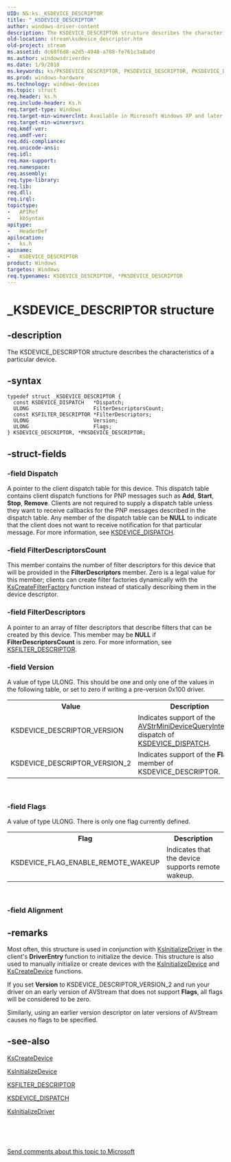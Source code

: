 ```yaml
---
UID: NS:ks._KSDEVICE_DESCRIPTOR
title: "_KSDEVICE_DESCRIPTOR"
author: windows-driver-content
description: The KSDEVICE_DESCRIPTOR structure describes the characteristics of a particular device.
old-location: stream\ksdevice_descriptor.htm
old-project: stream
ms.assetid: dc68f6d8-a2d5-4940-a708-fe761c3a8a0d
ms.author: windowsdriverdev
ms.date: 1/9/2018
ms.keywords: ks/PKSDEVICE_DESCRIPTOR, PKSDEVICE_DESCRIPTOR, PKSDEVICE_DESCRIPTOR structure pointer [Streaming Media Devices], *PKSDEVICE_DESCRIPTOR, stream.ksdevice_descriptor, KSDEVICE_DESCRIPTOR, _KSDEVICE_DESCRIPTOR, KSDEVICE_DESCRIPTOR structure [Streaming Media Devices], avstruct_b51d9c2c-278f-4357-b84a-da6959ea9959.xml, ks/KSDEVICE_DESCRIPTOR
ms.prod: windows-hardware
ms.technology: windows-devices
ms.topic: struct
req.header: ks.h
req.include-header: Ks.h
req.target-type: Windows
req.target-min-winverclnt: Available in Microsoft Windows XP and later operating systems and in Microsoft DirectX 8.0 and later versions.
req.target-min-winversvr: 
req.kmdf-ver: 
req.umdf-ver: 
req.ddi-compliance: 
req.unicode-ansi: 
req.idl: 
req.max-support: 
req.namespace: 
req.assembly: 
req.type-library: 
req.lib: 
req.dll: 
req.irql: 
topictype:
-	APIRef
-	kbSyntax
apitype:
-	HeaderDef
apilocation:
-	ks.h
apiname:
-	KSDEVICE_DESCRIPTOR
product: Windows
targetos: Windows
req.typenames: KSDEVICE_DESCRIPTOR, *PKSDEVICE_DESCRIPTOR
---
```


# _KSDEVICE_DESCRIPTOR structure


## -description


The KSDEVICE_DESCRIPTOR structure describes the characteristics of a particular device.


## -syntax


````
typedef struct _KSDEVICE_DESCRIPTOR {
  const KSDEVICE_DISPATCH   *Dispatch;
  ULONG                     FilterDescriptorsCount;
  const KSFILTER_DESCRIPTOR *FilterDescriptors;
  ULONG                     Version;
  ULONG                     Flags;
} KSDEVICE_DESCRIPTOR, *PKSDEVICE_DESCRIPTOR;
````


## -struct-fields




### -field Dispatch

A pointer to the client dispatch table for this device. This dispatch table contains client dispatch functions for PNP messages such as <b>Add</b>, <b>Start</b>, <b>Stop</b>, <b>Remove</b>. Clients are not required to supply a dispatch table unless they want to receive callbacks for the PNP messages described in the dispatch table. Any member of the dispatch table can be <b>NULL</b> to indicate that the client does not want to receive notification for that particular message. For more information, see <a href="..\ks\ns-ks-_ksdevice_dispatch.md">KSDEVICE_DISPATCH</a>.


### -field FilterDescriptorsCount

This member contains the number of filter descriptors for this device that will be provided in the <b>FilterDescriptors</b> member. Zero is a legal value for this member; clients can create filter factories dynamically with the <a href="..\ks\nf-ks-kscreatefilterfactory.md">KsCreateFilterFactory</a> function instead of statically describing them in the device descriptor.


### -field FilterDescriptors

A pointer to an array of filter descriptors that describe filters that can be created by this device. This member may be <b>NULL</b> if <b>FilterDescriptorsCount</b> is zero. For more information, see <a href="..\ks\ns-ks-_ksfilter_descriptor.md">KSFILTER_DESCRIPTOR</a>.


### -field Version

A value of type ULONG. This should be one and only one of the values in the following table, or set to zero if writing a pre-version 0x100 driver.

<table>
<tr>
<th>Value</th>
<th>Description</th>
</tr>
<tr>
<td>
KSDEVICE_DESCRIPTOR_VERSION

</td>
<td>
Indicates support of the <a href="https://msdn.microsoft.com/library/windows/hardware/ff554290">AVStrMiniDeviceQueryInterface</a> dispatch of <a href="..\ks\ns-ks-_ksdevice_dispatch.md">KSDEVICE_DISPATCH</a>.

</td>
</tr>
<tr>
<td>
KSDEVICE_DESCRIPTOR_VERSION_2

</td>
<td>
Indicates support of the <b>Flags</b> member of KSDEVICE_DESCRIPTOR.

</td>
</tr>
</table>
 


### -field Flags

A value of type ULONG. There is only one flag currently defined.

<table>
<tr>
<th>Flag</th>
<th>Description</th>
</tr>
<tr>
<td>
KSDEVICE_FLAG_ENABLE_REMOTE_WAKEUP

</td>
<td>
Indicates that the device supports remote wakeup.

</td>
</tr>
</table>
 


### -field Alignment

 




## -remarks



Most often, this structure is used in conjunction with <a href="..\ks\nf-ks-ksinitializedriver.md">KsInitializeDriver</a> in the client's <b>DriverEntry</b> function to initialize the device. This structure is also used to manually initialize or create devices with the <a href="..\ks\nf-ks-ksinitializedevice.md">KsInitializeDevice</a> and <a href="..\ks\nf-ks-kscreatedevice.md">KsCreateDevice</a> functions.

If you set <b>Version</b> to KSDEVICE_DESCRIPTOR_VERSION_2 and run your driver on an early version of AVStream that does not support <b>Flags</b>, all flags will be considered to be zero.

Similarly, using an earlier version descriptor on later versions of AVStream causes no flags to be specified.




## -see-also

<a href="..\ks\nf-ks-kscreatedevice.md">KsCreateDevice</a>



<a href="..\ks\nf-ks-ksinitializedevice.md">KsInitializeDevice</a>



<a href="..\ks\ns-ks-_ksfilter_descriptor.md">KSFILTER_DESCRIPTOR</a>



<a href="..\ks\ns-ks-_ksdevice_dispatch.md">KSDEVICE_DISPATCH</a>



<a href="..\ks\nf-ks-ksinitializedriver.md">KsInitializeDriver</a>



 

 

<a href="mailto:wsddocfb@microsoft.com?subject=Documentation%20feedback [stream\stream]:%20KSDEVICE_DESCRIPTOR structure%20 RELEASE:%20(1/9/2018)&amp;body=%0A%0APRIVACY STATEMENT%0A%0AWe use your feedback to improve the documentation. We don't use your email address for any other purpose, and we'll remove your email address from our system after the issue that you're reporting is fixed. While we're working to fix this issue, we might send you an email message to ask for more info. Later, we might also send you an email message to let you know that we've addressed your feedback.%0A%0AFor more info about Microsoft's privacy policy, see http://privacy.microsoft.com/en-us/default.aspx." title="Send comments about this topic to Microsoft">Send comments about this topic to Microsoft</a>

